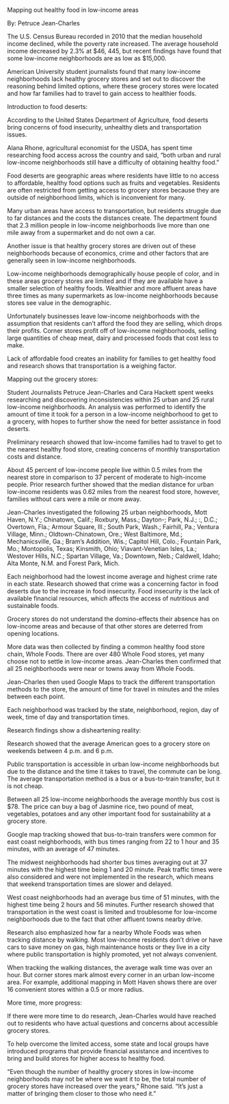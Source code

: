Mapping out healthy food in low-income areas

By: Petruce Jean-Charles

The U.S. Census Bureau recorded in 2010 that the median household income declined, while the poverty rate increased. The average household income decreased by 2.3% at $46, 445, but recent findings have found that some low-income neighborhoods are as low as $15,000. 

American University student journalists found that many low-income neighborhoods lack healthy grocery stores and set out to discover the reasoning behind limited options, where these grocery stores were located and how far families had to travel to gain access to healthier foods.

Introduction to food deserts:

According to the United States Department of Agriculture, food deserts bring concerns of food insecurity, unhealthy diets and transportation issues. 

Alana Rhone, agricultural economist for the USDA, has spent time researching food access across the country and said, “both urban and rural low-income neighborhoods still have a difficulty of obtaining healthy food.”

Food deserts are geographic areas where residents have little to no access to affordable, healthy food options such as fruits and vegetables. Residents are often restricted from getting access to grocery stores because they are outside of neighborhood limits, which is inconvenient for many. 

Many urban areas have access to transportation, but residents struggle due to far distances and the costs the distances create. The department found that 2.3 million people in low-income neighborhoods live more than one mile away from a supermarket and do not own a car. 

Another issue is that healthy grocery stores are driven out of these neighborhoods because of economics, crime and other factors that are generally seen in low-income neighborhoods. 

Low-income neighborhoods demographically house people of color, and in these areas grocery stores are limited and if they are available have a smaller selection of healthy foods. Wealthier and more affluent areas have three times as many supermarkets as low-income neighborhoods because stores see value in the demographic. 

Unfortunately businesses leave low-income neighborhoods with the assumption that residents can’t afford the food they are selling, which drops their profits. Corner stores profit off of low-income neighborhoods, selling large quantities of cheap meat, dairy and processed foods that cost less to make.

Lack of affordable food creates an inability for families to get healthy food and research shows that transportation is a weighing factor.

Mapping out the grocery stores:

Student Journalists Petruce Jean-Charles and Cara Hackett spent weeks researching and discovering inconsistencies within 25 urban and 25 rural low-income neighborhoods. An analysis was performed to identify the amount of time it took for a person in a low-income neighborhood to get to a grocery, with hopes to further show the need for better assistance in food deserts.

Preliminary research showed that low-income families had to travel to get to the nearest healthy food store, creating concerns of monthly transportation costs and distance. 

About 45 percent of low-income people live within 0.5 miles from the nearest store in comparison to 37 percent of moderate to high-income people. Prior research further showed that the median distance for urban low-income residents was 0.62 miles from the nearest food store, however, families without cars were a mile or more away.

Jean-Charles investigated the following 25 urban neighborhoods, Mott Haven, N.Y.; Chinatown, Calif.; Roxbury, Mass.; Dayton-; Park, N.J.; :, D.C.; Overtown, Fla.; Armour Square, Ill.; South Park, Wash.; Fairhill, Pa.; Ventura Village, Minn.; Oldtown-Chinatown, Ore.; West Baltimore, Md.; Mechanicsville, Ga.; Bram’s Addition, Wis.; Capitol Hill, Colo.; Fountain Park, Mo.; Montopolis, Texas; Kinsmith, Ohio; Viavant-Venetian Isles, La.; Westover Hills, N.C.; Spartan Village, Va.; Downtown, Neb.; Caldwell, Idaho; Alta Monte, N.M. and Forest Park, Mich.

Each neighborhood had the lowest income average and highest crime rate in each state. Research showed that crime was a concerning factor in food deserts due to the increase in food insecurity. Food insecurity is the lack of available financial resources, which affects the access of nutritious and sustainable foods. 

Grocery stores do not understand the domino-effects their absence has on low-income areas and because of that other stores are deterred from opening locations.

More data was then collected by finding a common healthy food store chain, Whole Foods. There are over 480 Whole Food stores, yet many choose not to settle in low-income areas. Jean-Charles then confirmed that all 25 neighborhoods were near or towns away from Whole Foods. 

Jean-Charles then used Google Maps to track the different transportation methods to the store, the amount of time for travel in minutes and the miles between each point. 

Each neighborhood was tracked by the state, neighborhood, region, day of week, time of day and transportation times. 

Research findings show a disheartening reality:

Research showed that the average American goes to a grocery store on weekends between 4 p.m. and 6 p.m. 

Public transportation is accessible in urban low-income neighborhoods but due to the distance and the time it takes to travel, the commute can be long. The average transportation method is a bus or a bus-to-train transfer, but it is not cheap. 

Between all 25 low-income neighborhoods the average monthly bus cost is $78. The price can buy a bag of Jasmine rice, two pound of meat, vegetables, potatoes and any other important food for sustainability at a grocery store.

Google map tracking showed that bus-to-train transfers were common for east coast neighborhoods, with bus times ranging from 22 to 1 hour and 35 minutes, with an average of 47 minutes. 

The midwest neighborhoods had shorter bus times averaging out at 37 minutes with the highest time being 1 and 20 minute. Peak traffic times were also considered and were not implemented in the research, which means that weekend transportation times are slower and delayed. 

West coast neighborhoods had an average bus time of 51 minutes, with the highest time being 2 hours and 56 minutes. Further research showed that transportation in the west coast is limited and troublesome for low-income neighborhoods due to the fact that other affluent towns nearby drive. 

Research also emphasized how far a nearby Whole Foods was when tracking distance by walking. Most low-income residents don’t drive or have cars to save money on gas, high maintenance hosts or they live in a city where public transportation is highly promoted, yet not always convenient.

When tracking the walking distances, the average walk time was over an hour. But corner stores mark almost every corner in an urban low-income area. For example, additional mapping in Mott Haven shows there are over 16 convenient stores within a 0.5 or more radius. 

More time, more progress:

If there were more time to do research, Jean-Charles would have reached out to residents who have actual questions and concerns about accessible grocery stores. 

To help overcome the limited access, some state and local groups have introduced programs that provide financial assistance and incentives to bring and build stores for higher access to healthy food.

“Even though the number of healthy grocery stores in low-income neighborhoods may not be where we want it to be, the total number of grocery stores have increased over the years,” Rhone said. “It’s just a matter of bringing them closer to those who need it.”

